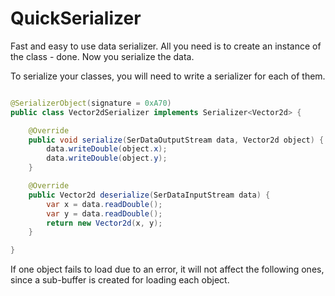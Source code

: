 # QuickSerializer

Fast and easy to use data serializer.
All you need is to create an instance of the class - done. Now you serialize the data.

To serialize your classes, you will need to write a serializer for each of them.
```java

@SerializerObject(signature = 0xA70)
public class Vector2dSerializer implements Serializer<Vector2d> {

	@Override
	public void serialize(SerDataOutputStream data, Vector2d object) {
		data.writeDouble(object.x);
		data.writeDouble(object.y);
	}

	@Override
	public Vector2d deserialize(SerDataInputStream data) {
		var x = data.readDouble();
		var y = data.readDouble();
		return new Vector2d(x, y);
	}

}

```
If one object fails to load due to an error, it will not affect the following ones, since a sub-buffer is created for loading each object.
